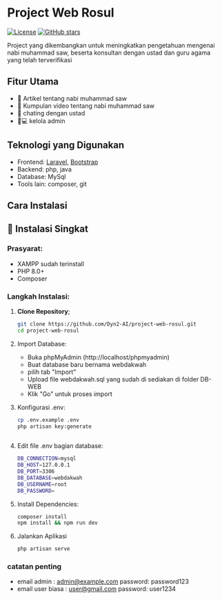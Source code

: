 # Project Web Rosul

[![License](https://img.shields.io/badge/license-MIT-blue.svg)](LICENSE)
[![GitHub stars](https://img.shields.io/github/stars/Dyn2-AI/project-web-rosul)](https://github.com/Dyn2-AI/project-web-rosul/stargazers)

Project yang dikembangkan untuk meningkatkan pengetahuan mengenai nabi muhammad saw, beserta konsultan dengan ustad dan guru agama yang telah terverifikasi

## Fitur Utama

- 📰 Artikel tentang nabi muhammad saw
- 🎥 Kumpulan video tentang nabi muhammad saw
- 💬 chating dengan ustad
- 👨💻 kelola admin

## Teknologi yang Digunakan

- Frontend: [Laravel](https://laravel.com/), [Bootstrap](https://getbootstrap.com/)
- Backend: php, java
- Database: MySql
- Tools lain: composer, git

## Cara Instalasi

## 🚀 Instalasi Singkat

### Prasyarat:
- XAMPP sudah terinstall
- PHP 8.0+
- Composer

### Langkah Instalasi:
1. **Clone Repository**;
   ```bash
   git clone https://github.com/Dyn2-AI/project-web-rosul.git
   cd project-web-rosul

2. Import Database:
   - Buka phpMyAdmin (http://localhost/phpmyadmin)
   - Buat database baru bernama webdakwah
   - pilih tab "Import"
   - Upload file webdakwah.sql yang sudah di sediakan di folder DB-WEB
   - Klik "Go" untuk proses import

3. Konfigurasi .env:
   ```bash
   cp .env.example .env
   php artisan key:generate
 
4. Edit file .env bagian database:
   ```bash
   DB_CONNECTION=mysql
   DB_HOST=127.0.0.1
   DB_PORT=3306
   DB_DATABASE=webdakwah
   DB_USERNAME=root
   DB_PASSWORD=

5. Install Dependencies:
   ```bash
   composer install
   npm install && npm run dev

6. Jalankan Aplikasi
   ```bash
   php artisan serve

### catatan penting
- email admin : admin@example.com password: password123
- email user biasa : user@gmail.com password: user1234

